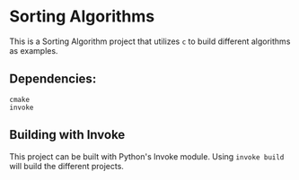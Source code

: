 # Sorting Algorithms
This is a Sorting Algorithm project that utilizes `c` to build different algorithms as examples.

## Dependencies:
    cmake
    invoke

## Building with Invoke
This project can be built with Python's Invoke module. Using `invoke build` will build the different projects.
